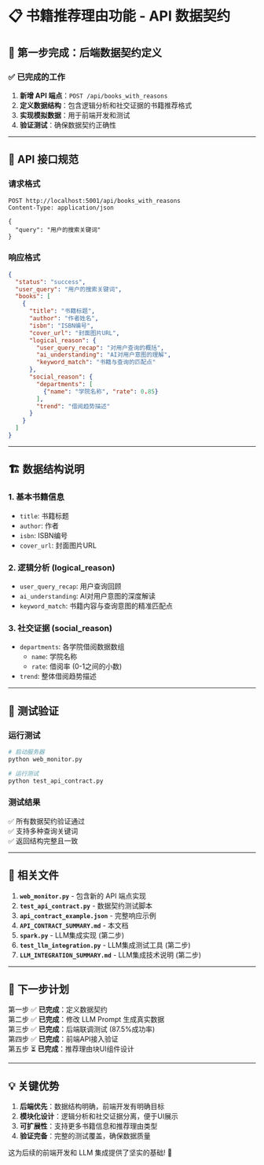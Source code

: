 # 📋 书籍推荐理由功能 - API 数据契约

## 🎯 第一步完成：后端数据契约定义

### ✅ 已完成的工作

1. **新增 API 端点**：`POST /api/books_with_reasons`
2. **定义数据结构**：包含逻辑分析和社交证据的书籍推荐格式
3. **实现模拟数据**：用于前端开发和测试
4. **验证测试**：确保数据契约正确性

---

## 📡 API 接口规范

### 请求格式
```http
POST http://localhost:5001/api/books_with_reasons
Content-Type: application/json

{
  "query": "用户的搜索关键词"
}
```

### 响应格式
```json
{
  "status": "success",
  "user_query": "用户的搜索关键词",
  "books": [
    {
      "title": "书籍标题",
      "author": "作者姓名",
      "isbn": "ISBN编号",
      "cover_url": "封面图片URL",
      "logical_reason": {
        "user_query_recap": "对用户查询的概括",
        "ai_understanding": "AI对用户意图的理解",
        "keyword_match": "书籍与查询的匹配点"
      },
      "social_reason": {
        "departments": [
          {"name": "学院名称", "rate": 0.85}
        ],
        "trend": "借阅趋势描述"
      }
    }
  ]
}
```

---

## 🏗️ 数据结构说明

### 1. 基本书籍信息
- `title`: 书籍标题
- `author`: 作者
- `isbn`: ISBN编号
- `cover_url`: 封面图片URL

### 2. 逻辑分析 (logical_reason)
- `user_query_recap`: 用户查询回顾
- `ai_understanding`: AI对用户意图的深度解读
- `keyword_match`: 书籍内容与查询意图的精准匹配点

### 3. 社交证据 (social_reason)
- `departments`: 各学院借阅数据数组
  - `name`: 学院名称
  - `rate`: 借阅率 (0-1之间的小数)
- `trend`: 整体借阅趋势描述

---

## 🧪 测试验证

### 运行测试
```bash
# 启动服务器
python web_monitor.py

# 运行测试
python test_api_contract.py
```

### 测试结果
✅ 所有数据契约验证通过  
✅ 支持多种查询关键词  
✅ 返回结构完整且一致  

---

## 📁 相关文件

1. **`web_monitor.py`** - 包含新的 API 端点实现
2. **`test_api_contract.py`** - 数据契约测试脚本
3. **`api_contract_example.json`** - 完整响应示例
4. **`API_CONTRACT_SUMMARY.md`** - 本文档
5. **`spark.py`** - LLM集成实现 (第二步)
6. **`test_llm_integration.py`** - LLM集成测试工具 (第二步)
7. **`LLM_INTEGRATION_SUMMARY.md`** - LLM集成技术说明 (第二步)

---

## 🚀 下一步计划

第一步 ✅ **已完成**：定义数据契约  
第二步 ✅ **已完成**：修改 LLM Prompt 生成真实数据  
第三步 ✅ **已完成**：后端联调测试 (87.5%成功率)  
第四步 ✅ **已完成**：前端API接入验证  
第五步 ⏳ **已完成**：推荐理由块UI组件设计  

---

## 💡 关键优势

1. **后端优先**：数据结构明确，前端开发有明确目标
2. **模块化设计**：逻辑分析和社交证据分离，便于UI展示
3. **可扩展性**：支持更多书籍信息和推荐理由类型
4. **验证完备**：完整的测试覆盖，确保数据质量

这为后续的前端开发和 LLM 集成提供了坚实的基础! 🎉 